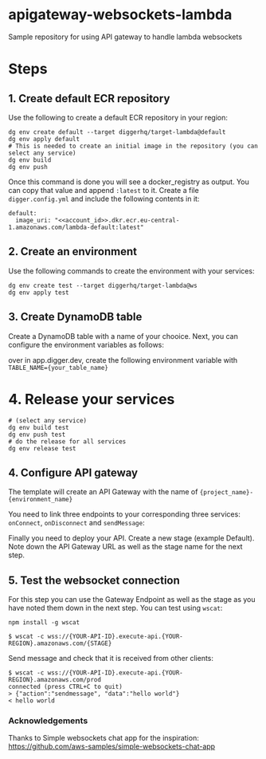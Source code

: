 # apigateway-websockets-lambda
Sample repository for using API gateway to handle lambda websockets

# Steps

## 1. Create default ECR repository

Use the following to create a default ECR repository in your region:

```
dg env create default --target diggerhq/target-lambda@default
dg env apply default
# This is needed to create an initial image in the repository (you can select any service)
dg env build
dg env push
```
Once this command is done you will see a docker_registry as output. You can copy that value and append `:latest` to it. Create a file `digger.config.yml` and include the following contents in it:

```
default:
  image_uri: "<<account_id>>.dkr.ecr.eu-central-1.amazonaws.com/lambda-default:latest"
```

## 2. Create an environment

Use the following commands to create the environment with your services:

```
dg env create test --target diggerhq/target-lambda@ws
dg env apply test
```

## 3. Create DynamoDB table

Create a DynamoDB table with a name of your chooice. Next, you can configure the environment variables as follows:

over in app.digger.dev, create the following environment variable with `TABLE_NAME={your_table_name}`



# 4. Release your services

```
# (select any service)
dg env build test
dg env push test
# do the release for all services
dg env release test
```

## 4. Configure API gateway

The template will create an API Gateway with the name of `{project_name}-{environment_name}`

You need to link three endpoints to your corresponding three services: `onConnect`, `onDisconnect` and `sendMessage`:


Finally you need to deploy your API. Create a new stage (example Default). Note down the API Gateway URL as well as the stage name for the next step.


## 5. Test the websocket connection

For this step you can use the Gateway Endpoint as well as the stage as you have noted them down in the next step. You can test using `wscat`:

```
npm install -g wscat
```

```
$ wscat -c wss://{YOUR-API-ID}.execute-api.{YOUR-REGION}.amazonaws.com/{STAGE}
```

Send message and check that it is received from other clients:

```
$ wscat -c wss://{YOUR-API-ID}.execute-api.{YOUR-REGION}.amazonaws.com/prod
connected (press CTRL+C to quit)
> {"action":"sendmessage", "data":"hello world"}
< hello world
```

### Acknowledgements

Thanks to Simple websockets chat app for the inspiration: https://github.com/aws-samples/simple-websockets-chat-app
